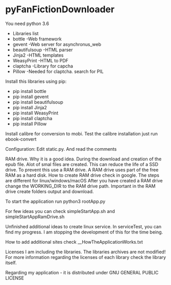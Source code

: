 # pyFanFictionDownloader
You need python 3.6
- Libraries list
- bottle -Web framework
- gevent -Web server for asynchronus_web
- beautifulsoup -HTML parser
- Jinja2 -HTML templates
- WeasyPrint -HTML to PDF
- claptcha -Library for capcha
- Pillow -Needed for claptcha. search for PIL

Install this libraries using pip:
- pip install bottle
- pip install gevent
- pip install beautifulsoup
- pip install Jinja2
- pip install WeasyPrint
- pip install claptcha
- pip install Pillow

Install calibre for conversion to mobi.
Test the calibre installation just run ebook-convert

Configuration:
Edit static.py. And read the comments

RAM drive. Why it is a good idea. During the download and creation of the epub file. Alot of smal files are created. This can reduce the life of a SSD drive.
To prevent this use a RAM drive. A RAM drive uses part of the free RAM as a hard disk.
How to create RAM drive check in google. The steps are different for linux/windows/macOS
After you have created a RAM drive change the WORKING_DIR to the RAM drive path. 
Important in the RAM drive create folders output and download.

To start the application run python3 rootApp.py

For few ideas you can check simpleStartApp.sh and simpleStartAppRamDrive.sh

Unfinished additional ideas to create linux service. In serviceTest, you can find my progress. I am stopping the development of this for the time being.

How to add additional sites check __HowTheApplicationWorks.txt

Licenses
I am including the libraries. The libraries archives are not modified! For more information regarding the licenses of each library check the library itself.

Regarding my application - it is distributed under GNU GENERAL PUBLIC LICENSE
